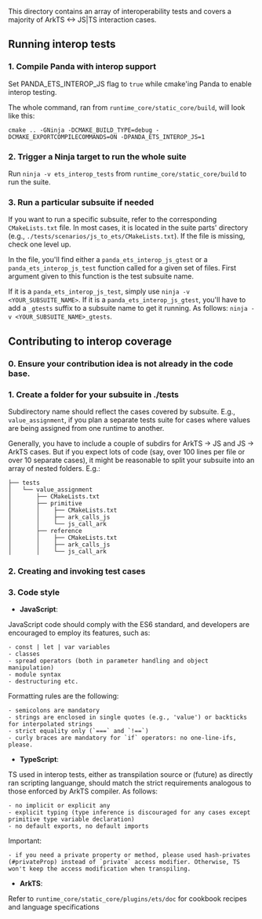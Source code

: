 This directory contains an array of interoperability tests and covers a majority of ArkTS <-> JS|TS interaction cases.

## Running interop tests

### 1. Compile Panda with interop support

Set PANDA_ETS_INTEROP_JS flag to `true` while cmake'ing Panda to enable interop testing.

The whole command, ran from `runtime_core/static_core/build`, will look like this:

```
cmake .. -GNinja -DCMAKE_BUILD_TYPE=debug -DCMAKE_EXPORTCOMPILECOMMANDS=ON -DPANDA_ETS_INTEROP_JS=1
```

### 2. Trigger a Ninja target to run the whole suite

Run `ninja -v ets_interop_tests` from `runtime_core/static_core/build` to run the suite.

### 3. Run a particular subsuite if needed

If you want to run a specific subsuite, refer to the corresponding `CMakeLists.txt` file. In most cases, it is located in the suite parts' directory (e.g., `./tests/scenarios/js_to_ets/CMakeLists.txt`). If the file is missing, check one level up.

In the file, you'll find either a `panda_ets_interop_js_gtest` or a `panda_ets_interop_js_test` function called for a given set of files. First argument given to this function is the test subsuite name.

If it is a `panda_ets_interop_js_test`, simply use `ninja -v <YOUR_SUBSUITE_NAME>`.
If it is a `panda_ets_interop_js_gtest`, you'll have to add a `_gtests` suffix to a subsuite name to get it running. As follows: `ninja -v <YOUR_SUBSUITE_NAME>_gtests`.

## Contributing to interop coverage

### 0. Ensure your contribution idea is not already in the code base.

### 1. Create a folder for your subsuite in ./tests

Subdirectory name should reflect the cases covered by subsuite. E.g., `value_assignment`, if you plan a separate tests suite for cases where values are being assigned from one runtime to another.

Generally, you have to include a couple of subdirs for ArkTS -> JS and JS -> ArkTS cases. But if you expect lots of code (say, over 100 lines per file or over 10 separate cases), it might be reasonable to split your subsuite into an array of nested folders. E.g.:

```
├── tests
│   └── value_assignment
│       ├── CMakeLists.txt
│       ├── primitive
│       │    ├── CMakeLists.txt
│       │    ├── ark_calls_js
│       │    └── js_call_ark
│       ├── reference
│       │    ├── CMakeLists.txt
│       │    ├── ark_calls_js
│       │    └── js_call_ark

```

### 2. Creating and invoking test cases

### 3. Code style

- **JavaScript**:

JavaScript code should comply with the ES6 standard, and developers are encouraged to employ its features, such as:

    - const | let | var variables
    - classes
    - spread operators (both in parameter handling and object manipulation)
    - module syntax
    - destructuring etc.

Formatting rules are the following:

    - semicolons are mandatory
    - strings are enclosed in single quotes (e.g., 'value') or backticks for interpolated strings
    - strict equality only (`===` and `!==`)
    - curly braces are mandatory for `if` operators: no one-line-ifs, please.

- **TypeScript**:

TS used in interop tests, either as transpilation source or (future) as directly ran scripting languange, should match the strict requirements analogous to those enforced by ArkTS compiler. As follows:

    - no implicit or explicit any
    - explicit typing (type inference is discouraged for any cases except primitive type variable declaration)
    - no default exports, no default imports

Important:

    - if you need a private property or method, please used hash-privates (#privateProp) instead of `private` access modifier. Otherwise, TS won't keep the access modification when transpiling.

- **ArkTS**:

Refer to `runtime_core/static_core/plugins/ets/doc` for cookbook recipes and language specifications
